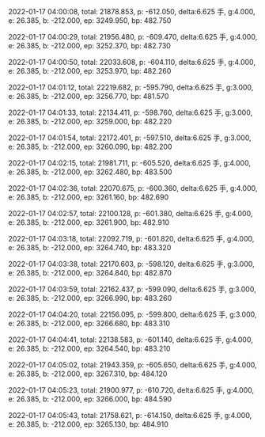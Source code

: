 2022-01-17 04:00:08, total: 21878.853, p: -612.050, delta:6.625 手, g:4.000, e: 26.385, b: -212.000, ep: 3249.950, bp: 482.750

2022-01-17 04:00:29, total: 21956.480, p: -609.470, delta:6.625 手, g:4.000, e: 26.385, b: -212.000, ep: 3252.370, bp: 482.730

2022-01-17 04:00:50, total: 22033.608, p: -604.110, delta:6.625 手, g:4.000, e: 26.385, b: -212.000, ep: 3253.970, bp: 482.260

2022-01-17 04:01:12, total: 22219.682, p: -595.790, delta:6.625 手, g:3.000, e: 26.385, b: -212.000, ep: 3256.770, bp: 481.570

2022-01-17 04:01:33, total: 22134.411, p: -598.760, delta:6.625 手, g:3.000, e: 26.385, b: -212.000, ep: 3259.000, bp: 482.220

2022-01-17 04:01:54, total: 22172.401, p: -597.510, delta:6.625 手, g:3.000, e: 26.385, b: -212.000, ep: 3260.090, bp: 482.200

2022-01-17 04:02:15, total: 21981.711, p: -605.520, delta:6.625 手, g:4.000, e: 26.385, b: -212.000, ep: 3262.480, bp: 483.500

2022-01-17 04:02:36, total: 22070.675, p: -600.360, delta:6.625 手, g:4.000, e: 26.385, b: -212.000, ep: 3261.160, bp: 482.690

2022-01-17 04:02:57, total: 22100.128, p: -601.380, delta:6.625 手, g:4.000, e: 26.385, b: -212.000, ep: 3261.900, bp: 482.910

2022-01-17 04:03:18, total: 22092.719, p: -601.820, delta:6.625 手, g:4.000, e: 26.385, b: -212.000, ep: 3264.740, bp: 483.320

2022-01-17 04:03:38, total: 22170.603, p: -598.120, delta:6.625 手, g:3.000, e: 26.385, b: -212.000, ep: 3264.840, bp: 482.870

2022-01-17 04:03:59, total: 22162.437, p: -599.090, delta:6.625 手, g:3.000, e: 26.385, b: -212.000, ep: 3266.990, bp: 483.260

2022-01-17 04:04:20, total: 22156.095, p: -599.800, delta:6.625 手, g:3.000, e: 26.385, b: -212.000, ep: 3266.680, bp: 483.310

2022-01-17 04:04:41, total: 22138.583, p: -601.140, delta:6.625 手, g:4.000, e: 26.385, b: -212.000, ep: 3264.540, bp: 483.210

2022-01-17 04:05:02, total: 21943.359, p: -605.650, delta:6.625 手, g:4.000, e: 26.385, b: -212.000, ep: 3267.310, bp: 484.120

2022-01-17 04:05:23, total: 21900.977, p: -610.720, delta:6.625 手, g:4.000, e: 26.385, b: -212.000, ep: 3266.000, bp: 484.590

2022-01-17 04:05:43, total: 21758.621, p: -614.150, delta:6.625 手, g:4.000, e: 26.385, b: -212.000, ep: 3265.130, bp: 484.910